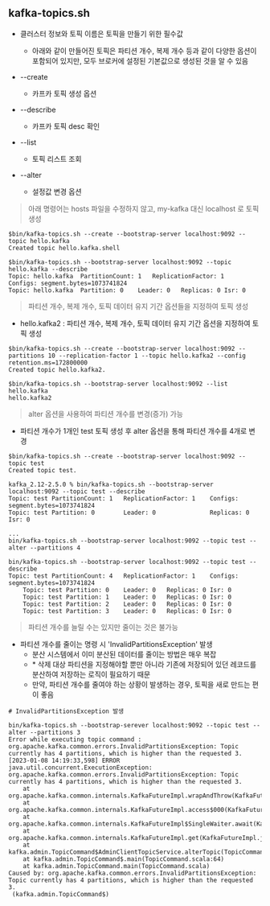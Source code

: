 ## kafka-topics.sh

- 클러스터 정보와 토픽 이름은 토픽을 만들기 위한 필수값

  - 아래와 같이 만들어진 토픽은 파티션 개수, 복제 개수 등과 같이 다양한 옵션이 포함되어 있지만, 모두 브로커에 설정된 기본값으로 생성된 것을 알 수 있음
- --create

  - 카프카 토픽 생성 옵션
- --describe

  - 카프카 토픽 desc 확인
- --list

  - 토픽 리스트 조회
- --alter

  - 설정값 변경 옵션

> 아래 명령어는 hosts 파일을 수정하지 않고, my-kafka 대신 localhost 로 토픽 생성

````shell
$bin/kafka-topics.sh --create --bootstrap-server localhost:9092 --topic hello.kafka
Created topic hello.kafka.shell

$bin/kafka-topics.sh --bootstrap-server localhost:9092 --topic hello.kafka --describe
Topic: hello.kafka	PartitionCount: 1	ReplicationFactor: 1	Configs: segment.bytes=1073741824
Topic: hello.kafka	Partition: 0	Leader: 0	Replicas: 0	Isr: 0
````

> 파티션 개수, 복제 개수, 토픽 데이터 유지 기간 옵션들을 지정하여 토픽 생성

- hello.kafka2 : 파티션 개수, 복제 개수, 토픽 데이터 유지 기간 옵션을 지정하여 토픽 생성

````shell
$bin/kafka-topics.sh --create --bootstrap-server localhost:9092 --partitions 10 --replication-factor 1 --topic hello.kafka2 --config retention.ms=172800000
Created topic hello.kafka2.

$bin/kafka-topics.sh --bootstrap-server localhost:9092 --list
hello.kafka
hello.kafka2

````

> alter 옵션을 사용하여 파티션 개수를 변경(증가) 가능

- 파티션 개수가 1개인 test 토픽 생성 후 alter 옵션을 통해 파티션 개수를 4개로 변경

````shell
$bin/kafka-topics.sh --create --bootstrap-server localhost:9092 --topic test
Created topic test.

kafka_2.12-2.5.0 % bin/kafka-topics.sh --bootstrap-server localhost:9092 --topic test --describe
Topic: test	PartitionCount: 1	ReplicationFactor: 1	Configs: segment.bytes=1073741824
Topic: test	Partition: 0	    Leader: 0	            Replicas: 0	                        Isr: 0

...
bin/kafka-topics.sh --bootstrap-server localhost:9092 --topic test --alter --partitions 4

bin/kafka-topics.sh --bootstrap-server localhost:9092 --topic test --describe
Topic: test	PartitionCount: 4	ReplicationFactor: 1	Configs: segment.bytes=1073741824
	Topic: test	Partition: 0	Leader: 0	Replicas: 0	Isr: 0
	Topic: test	Partition: 1	Leader: 0	Replicas: 0	Isr: 0
	Topic: test	Partition: 2	Leader: 0	Replicas: 0	Isr: 0
	Topic: test	Partition: 3	Leader: 0	Replicas: 0	Isr: 0
````

> 파티션 개수를 늘릴 수는 있지만 줄이는 것은 불가능

- 파티션 개수를 줄이는 명령 시 'InvalidPartitionsException' 발생
  - 분산 시스템에서 이미 분산된 데이터를 줄이는 방법은 매우 복잡
  - \* 삭제 대상 파티션을 지정해야할 뿐만 아니라 기존에 저장되어 있던 레코드를 분산하여 저장하는 로직이 필요하기 때문
  - 만약, 파티션 개수를 줄여야 하는 상황이 발생하는 경우, 토픽을 새로 만드는 편이 좋음

````shell
# InvalidPartitionsException 발생

bin/kafka-topics.sh --bootstrap-serever localhost:9092 --topic test --alter --partitions 3
Error while executing topic command : org.apache.kafka.common.errors.InvalidPartitionsException: Topic currently has 4 partitions, which is higher than the requested 3.
[2023-01-08 14:19:33,598] ERROR java.util.concurrent.ExecutionException: org.apache.kafka.common.errors.InvalidPartitionsException: Topic currently has 4 partitions, which is higher than the requested 3.
	at org.apache.kafka.common.internals.KafkaFutureImpl.wrapAndThrow(KafkaFutureImpl.java:45)
	at org.apache.kafka.common.internals.KafkaFutureImpl.access$000(KafkaFutureImpl.java:32)
	at org.apache.kafka.common.internals.KafkaFutureImpl$SingleWaiter.await(KafkaFutureImpl.java:89)
	at org.apache.kafka.common.internals.KafkaFutureImpl.get(KafkaFutureImpl.java:260)
	at kafka.admin.TopicCommand$AdminClientTopicService.alterTopic(TopicCommand.scala:270)
	at kafka.admin.TopicCommand$.main(TopicCommand.scala:64)
	at kafka.admin.TopicCommand.main(TopicCommand.scala)
Caused by: org.apache.kafka.common.errors.InvalidPartitionsException: Topic currently has 4 partitions, which is higher than the requested 3.
 (kafka.admin.TopicCommand$)

````
